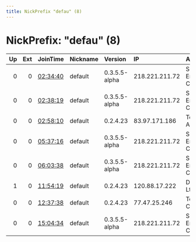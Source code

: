 ```yaml
---
title: NickPrefix "defau" (8)
---
```


# NickPrefix: "defau" (8)

|   Up |   Ext | JoinTime                                                                                            | Nickname   | Version       | IP             | AS                               | CC   |   ORp |   Dirp | OS      | Contact   |   eFamMembers |
|-----:|------:|:----------------------------------------------------------------------------------------------------|:-----------|:--------------|:---------------|:---------------------------------|:-----|------:|-------:|:--------|:----------|--------------:|
|    0 |     0 | [02:34:40](https://metrics.torproject.org/rs.html#details/844AD5676C1ABEFD110CB15D858BDC73D02F999C) | default    | 0.3.5.5-alpha | 218.221.211.72 | So-net Entertainment Corporation | jp   | 42958 |      0 | Windows | None      |             1 |
|    0 |     0 | [02:38:19](https://metrics.torproject.org/rs.html#details/3433B8CBE62D000B697AF8048C1820F2454DB4F1) | default    | 0.3.5.5-alpha | 218.221.211.72 | So-net Entertainment Corporation | jp   | 42958 |      0 | Windows | None      |             1 |
|    0 |     0 | [02:58:10](https://metrics.torproject.org/rs.html#details/13721C0FBBE43EA8738A221086FC91220944023B) | default    | 0.2.4.23      | 83.97.171.186  | Telecable de Asturias,SA         | es   |   443 |   9030 | Windows | None      |             1 |
|    0 |     0 | [05:37:16](https://metrics.torproject.org/rs.html#details/B390A6129F04C91DB547D2AD6D6A9F0E75821082) | default    | 0.3.5.5-alpha | 218.221.211.72 | So-net Entertainment Corporation | jp   | 42958 |      0 | Windows | None      |             1 |
|    0 |     0 | [06:03:38](https://metrics.torproject.org/rs.html#details/84552FCA9E016846DACD0449EDE0118F67218DCC) | default    | 0.3.5.5-alpha | 218.221.211.72 | So-net Entertainment Corporation | jp   | 42958 |      0 | Windows | None      |             1 |
|    1 |     0 | [11:54:19](https://metrics.torproject.org/rs.html#details/D91EAA9AFD1C4906ADF8B8019B13377EDA7FA698) | default    | 0.2.4.23      | 120.88.17.222  | Densan Co., Ltd.                 | jp   |   443 |   9030 | Windows | None      |             1 |
|    0 |     0 | [12:37:38](https://metrics.torproject.org/rs.html#details/FB978B5D086161C99AC932D1F83B8328EC110749) | default    | 0.2.4.23      | 77.47.25.246   | Tele Columbus AG                 | de   |   443 |   9030 | Windows | None      |             1 |
|    0 |     0 | [15:04:34](https://metrics.torproject.org/rs.html#details/0923603725EF45CEC0512ED27F17437D2916D133) | default    | 0.3.5.5-alpha | 218.221.211.72 | So-net Entertainment Corporation | jp   | 42958 |      0 | Windows | None      |             1 |
